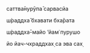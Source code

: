 саттва̄нурӯпа̄ сарвасйа

ш́раддха̄ бхавати бха̄рата

ш́раддха̄-майо ’йам̇ пурушо

йо йач-чхраддхах̣ са эва сах̣